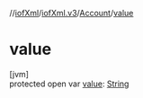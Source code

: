 //[iofXml](../../../index.md)/[iofXml.v3](../index.md)/[Account](index.md)/[value](value.md)

# value

[jvm]\
protected open var [value](value.md): [String](https://docs.oracle.com/javase/8/docs/api/java/lang/String.html)
